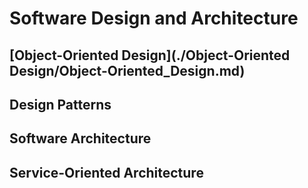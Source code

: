 # Software Design and Architecture

## [Object-Oriented Design](./Object-Oriented Design/Object-Oriented_Design.md)

## Design Patterns

## Software Architecture

## Service-Oriented Architecture
